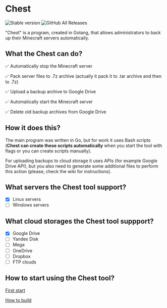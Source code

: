 # Chest

![Stable version](https://img.shields.io/badge/Stable-v0.0.1-green)
![GitHub All Releases](https://img.shields.io/github/downloads/artemkakun/chest/total?color=green&label=Downloads)

"Chest" is a program, created in Golang, that allows administrators to back up their Minecraft servers automatically.

## What the Chest can do?
:white_check_mark: Automatically stop the Minecraft server

:white_check_mark: Pack server files to .7z archive (actually it pack it to .tar archive and then to .7z)

:white_check_mark: Upload a backup archive to Google Drive

:white_check_mark: Automatically start the Minecraft server

:white_check_mark: Delete old backup archives from Google Drive

## How it does this?
The main program was written in Go, but for work it uses Bash scripts (**Chest can create these scripts automatically** when you start the tool with flags or you can create scripts manually). 

For uploading backups to cloud storage it uses APIs (for example Google Drive API), but you also need to generate some additional files to perform this action (please, check the wiki for instructions).

## What servers the Chest tool support?
- [x] Linux servers
- [ ] Windows servers

## What cloud storages the Chest tool suppport?
- [x] Google Drive
- [ ] Yandex Disk
- [ ] Mega
- [ ] OneDrive
- [ ] Dropbox
- [ ] FTP clouds

## How to start using the Chest tool?
[First start](https://github.com/ArtemkaKun/Chest/wiki/First-start)

[How to build](https://github.com/ArtemkaKun/Chest/wiki/How-to-build)
